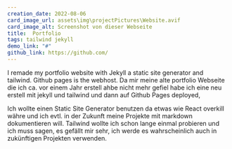 ```yaml
---
creation_date: 2022-08-06
card_image_url: assets\img\projectPictures\Website.avif
card_image_alt: Screenshot von dieser Webseite
title:  Portfolio
tags: tailwind jekyll
demo_link: "#"
github_link: https://github.com/
---
```


I remade my portfolio website with Jekyll a static site generator and tailwind. Github pages is the webhost.
Da mir meine alte portfolio Webseite die ich ca. vor einem Jahr erstell ahbe nicht mehr gefiel habe ich eine neu erstell mit jekyll und tailwind und dann auf Github Pages deployed,

Ich wollte einen Static Site Generator benutzen da etwas wie React overkill währe und ich evtl. in der Zukunft meine Projekte mit markdown dokumentieren will.
Tailwind wollte ich schon lange einmal probieren und ich muss sagen, es gefällt mir sehr, ich werde es wahrscheinlich auch in zukünftigen Projekten verwenden.